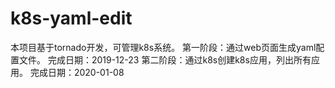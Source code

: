 # k8s-yaml-edit
本项目基于tornado开发，可管理k8s系统。
第一阶段：通过web页面生成yaml配置文件。
完成日期：2019-12-23
第二阶段：通过k8s创建k8s应用，列出所有应用。
完成日期：2020-01-08
